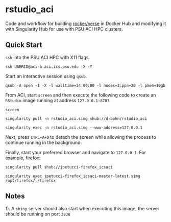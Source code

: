 # rstudio_aci
Code and workflow for building [rocker/verse](https://www.rocker-project.org/)
in Docker Hub and modifying it with Singularity Hub for use with PSU
ACI HPC clusters.

## Quick Start
`ssh` into the PSU ACI HPC with X11 flags.

```
ssh USERID@aci-b.aci.ics.psu.edu -X -Y
```

Start an interactive session using `qsub`.

```
qsub -A open -I -X -l walltime=24:00:00 -l nodes=2:ppn=20 -l pmem=10gb
```

From ACI, start `screen` and then execute the following code to
create an `RStudio` image running at address `127.0.0.1:8787`.

```
screen

singularity pull -n rstudio_aci.simg shub://d-bohn/rstudio_aci

singularity exec -n rstudio_aci.simg --www-address=127.0.0.1
```

Next, press `CTRL+A+D` to detach the screen while allowing the process to continue running in the background.

Finally, start your preferred browser and navigate to `127.0.0.1`. For
example, firefox:

```
singularity pull shub://jpetucci-firefox_icsaci

singularity exec jpetucci-firefox_icsaci-master-latest.simg /opt/firefox/./firefox
```

## Notes

1). A `shiny` server should also start when executing this image,
the server should be running on port `3838`
